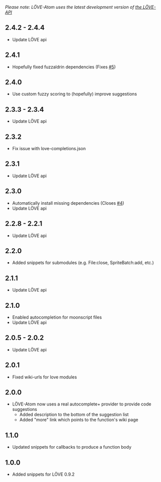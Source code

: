_Please note: LÖVE-Atom uses the latest development version of [the LÖVE-API](https://github.com/love2d-community/love-api)_

## 2.4.2 - 2.4.4
- Update LÖVE api

## 2.4.1
- Hopefully fixed fuzzaldrin dependencies (Fixes [#5](https://github.com/rm-code/love-atom/issues/5))

## 2.4.0
- Use custom fuzzy scoring to (hopefully) improve suggestions

## 2.3.3 - 2.3.4
- Update LÖVE api

## 2.3.2
- Fix issue with love-completions.json

## 2.3.1
- Update LÖVE api

## 2.3.0
- Automatically install missing dependencies (Closes [#4](https://github.com/rm-code/love-atom/issues/4))
- Update LÖVE api

## 2.2.8 - 2.2.1
- Update LÖVE api

## 2.2.0
- Added snippets for submodules (e.g. File:close, SpriteBatch:add, etc.)

## 2.1.1
- Update LÖVE api

## 2.1.0
- Enabled autocompletion for moonscript files
- Update LÖVE api

## 2.0.5 - 2.0.2
- Update LÖVE api

## 2.0.1
- Fixed wiki-urls for love modules

## 2.0.0
- LÖVE-Atom now uses a real autocomplete+ provider to provide code suggestions
	- Added description to the bottom of the suggestion list
	- Added "more" link which points to the function's wiki page

## 1.1.0
- Updated snippets for callbacks to produce a function body

## 1.0.0
- Added snippets for LÖVE 0.9.2
